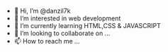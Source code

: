 - 👋 Hi, I’m @danzil7k
- 👀 I’m interested in web development
- 🌱 I’m currently learning HTML,CSS & JAVASCRIPT
- 💞️ I’m looking to collaborate on ...
- 📫 How to reach me ...

<!---
danzil7k/danzil7k is a ✨ special ✨ repository because its `README.md` (this file) appears on your GitHub profile.
You can click the Preview link to take a look at your changes.
--->
